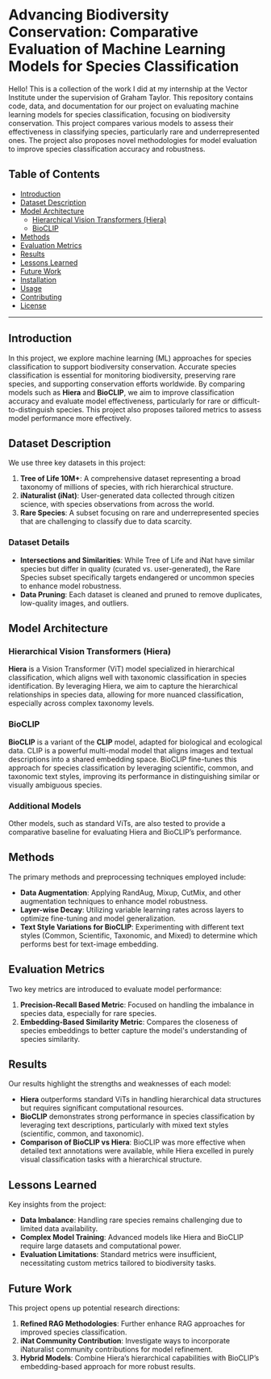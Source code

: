 # Advancing Biodiversity Conservation: Comparative Evaluation of Machine Learning Models for Species Classification

Hello! This is a collection of the work I did at my internship at the Vector Institute under the supervision of Graham Taylor.
This repository contains code, data, and documentation for our project on evaluating machine learning models for species classification, focusing on biodiversity conservation. This project compares various models to assess their effectiveness in classifying species, particularly rare and underrepresented ones. The project also proposes novel methodologies for model evaluation to improve species classification accuracy and robustness.


## Table of Contents
- [Introduction](#introduction)
- [Dataset Description](#dataset-description)
- [Model Architecture](#model-architecture)
  - [Hierarchical Vision Transformers (Hiera)](#hierarchical-vision-transformers-hiera)
  - [BioCLIP](#bioclip)
- [Methods](#methods)
- [Evaluation Metrics](#evaluation-metrics)
- [Results](#results)
- [Lessons Learned](#lessons-learned)
- [Future Work](#future-work)
- [Installation](#installation)
- [Usage](#usage)
- [Contributing](#contributing)
- [License](#license)

---

## Introduction
In this project, we explore machine learning (ML) approaches for species classification to support biodiversity conservation. Accurate species classification is essential for monitoring biodiversity, preserving rare species, and supporting conservation efforts worldwide. By comparing models such as **Hiera** and **BioCLIP**, we aim to improve classification accuracy and evaluate model effectiveness, particularly for rare or difficult-to-distinguish species. This project also proposes tailored metrics to assess model performance more effectively.

## Dataset Description
We use three key datasets in this project:
1. **Tree of Life 10M+**: A comprehensive dataset representing a broad taxonomy of millions of species, with rich hierarchical structure.
2. **iNaturalist (iNat)**: User-generated data collected through citizen science, with species observations from across the world.
3. **Rare Species**: A subset focusing on rare and underrepresented species that are challenging to classify due to data scarcity.

### Dataset Details
- **Intersections and Similarities**: While Tree of Life and iNat have similar species but differ in quality (curated vs. user-generated), the Rare Species subset specifically targets endangered or uncommon species to enhance model robustness.
- **Data Pruning**: Each dataset is cleaned and pruned to remove duplicates, low-quality images, and outliers.

## Model Architecture

### Hierarchical Vision Transformers (Hiera)
**Hiera** is a Vision Transformer (ViT) model specialized in hierarchical classification, which aligns well with taxonomic classification in species identification. By leveraging Hiera, we aim to capture the hierarchical relationships in species data, allowing for more nuanced classification, especially across complex taxonomy levels.

### BioCLIP
**BioCLIP** is a variant of the **CLIP** model, adapted for biological and ecological data. CLIP is a powerful multi-modal model that aligns images and textual descriptions into a shared embedding space. BioCLIP fine-tunes this approach for species classification by leveraging scientific, common, and taxonomic text styles, improving its performance in distinguishing similar or visually ambiguous species.

### Additional Models
Other models, such as standard ViTs, are also tested to provide a comparative baseline for evaluating Hiera and BioCLIP’s performance.

## Methods
The primary methods and preprocessing techniques employed include:
- **Data Augmentation**: Applying RandAug, Mixup, CutMix, and other augmentation techniques to enhance model robustness.
- **Layer-wise Decay**: Utilizing variable learning rates across layers to optimize fine-tuning and model generalization.
- **Text Style Variations for BioCLIP**: Experimenting with different text styles (Common, Scientific, Taxonomic, and Mixed) to determine which performs best for text-image embedding.

## Evaluation Metrics
Two key metrics are introduced to evaluate model performance:
1. **Precision-Recall Based Metric**: Focused on handling the imbalance in species data, especially for rare species.
2. **Embedding-Based Similarity Metric**: Compares the closeness of species embeddings to better capture the model's understanding of species similarity.

## Results
Our results highlight the strengths and weaknesses of each model:
- **Hiera** outperforms standard ViTs in handling hierarchical data structures but requires significant computational resources.
- **BioCLIP** demonstrates strong performance in species classification by leveraging text descriptions, particularly with mixed text styles (scientific, common, and taxonomic).
- **Comparison of BioCLIP vs Hiera**: BioCLIP was more effective when detailed text annotations were available, while Hiera excelled in purely visual classification tasks with a hierarchical structure.

## Lessons Learned
Key insights from the project:
- **Data Imbalance**: Handling rare species remains challenging due to limited data availability.
- **Complex Model Training**: Advanced models like Hiera and BioCLIP require large datasets and computational power.
- **Evaluation Limitations**: Standard metrics were insufficient, necessitating custom metrics tailored to biodiversity tasks.

## Future Work
This project opens up potential research directions:
1. **Refined RAG Methodologies**: Further enhance RAG approaches for improved species classification.
2. **iNat Community Contribution**: Investigate ways to incorporate iNaturalist community contributions for model refinement.
3. **Hybrid Models**: Combine Hiera’s hierarchical capabilities with BioCLIP’s embedding-based approach for more robust results.
